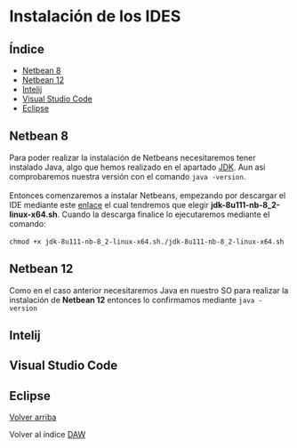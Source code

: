 # Instalación de los IDES <a name="id6"></a>
## Índice
  - [Netbean 8](#id1)
  - [Netbean 12](#id2)
  - [Intelij](#id3)
  - [Visual Studio Code](#id4)
  - [Eclipse](#id5)

## Netbean 8 <a name="id1"></a>
Para poder realizar la instalación de Netbeans necesitaremos tener instalado Java, algo que hemos realizado en el apartado [JDK](https://github.com/vmcabreu/ETSDAW/tree/main/ETS/JDK#id2). Aun asi comprobaremos nuestra versión con el comando `java -version`.<br></br>
Entonces comenzaremos a instalar Netbeans, empezando por descargar el IDE mediante este [enlace](https://www.oracle.com/technetwork/java/javase/downloads/jdk-netbeans-jsp-3413139-esa.html) el cual tendremos que elegir **jdk-8u111-nb-8_2-linux-x64.sh**.
Cuando la descarga finalice lo ejecutaremos mediante el comando:<br></br>
`chmod +x jdk-8u111-nb-8_2-linux-x64.sh./jdk-8u111-nb-8_2-linux-x64.sh`
<scr img="Imagenes IDES/IMG (18)">

                 
## Netbean 12 <a name="id2"></a>
Como en el caso anterior necesitaremos Java en nuestro SO para realizar la instalación de **Netbean 12** entonces lo confirmamos mediante `java -version`



## Intelij <a name="id3"></a>

## Visual Studio Code <a name="id4"></a>

## Eclipse <a name="id5"></a>


[Volver arriba](#id6)

Volver al índice [DAW](https://github.com/vmcabreu/ETSDAW)

